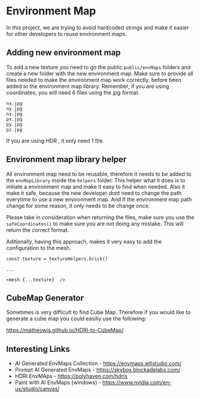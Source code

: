 # Environment Map

In this project, we are trying to avoid hardcoded strings and make it easier for other developers to reuse environment maps.

## Adding new environment map

To add a new texture you need to go the public `public/envMaps` folders and create a new folder with the new environment map.
Make sure to provide all files needed to make the environment map work correctly, before been added to the environment map library. Remember, if you are using coordinates, you will need 6 files using the jpg format. 

```
nx.jpg
ny.jpg
nz.jpg
px.jpg
py.jpg
pz.jpg

```

If you are using HDR , it only need 1 file.

## Environment map library helper

All environment map need to be reusable, therefore it needs to be added to the `envMapLibrary` inside the `helpers` folder.
This helper what it does is to initiate a environment map and make it easy to find when needed. Also it make it safe, because the new developer dont need to change the path everytime to use a new environment map. And if the environment map path change for some reason, it only needs to be change once. 

Please take in consideration when returning the files, make sure you use the `safeCoordinates()` to make sure you are not doing any mistake. This will return the correct format.

Aditionally, having this approach, makes it very easy to add the configuration to the mesh.

```
const texture = textureHelpers.brick()

...

<mesh {...texture}  />
```

## CubeMap Generator

Sometimes is very difficult to find Cube Map. Therefore if you would like to generate a cube map you could easiliy use the following:

https://matheowis.github.io/HDRI-to-CubeMap/

## Interesting Links

- AI Generated EnvMaps Collection - https://envmaps.wtlstudio.com/
- Prompt AI Generated EnvMaps - https://skybox.blockadelabs.com/
- HDRI EnvMAps - https://polyhaven.com/hdris
- Paint with AI EnvMaps (windows) - https://www.nvidia.com/en-us/studio/canvas/
